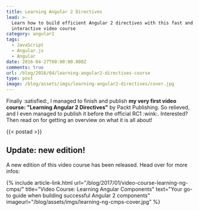 ```yaml
---
title: Learning Angular 2 Directives
lead: >-
  Learn how to build efficient Angular 2 directives with this fast and
  interactive video course
category: angular2
tags:
  - JavaScript
  - Angular.js
  - Angular
date: 2016-04-27T00:00:00.000Z
comments: true
url: /blog/2016/04/learning-angular2-directives-course
type: post
image: /blog/assets/imgs/learning-angular2-directives/cover.jpg
---
```


<div class="article-intro">
    Finally :satisfied:, I managed to finish and publish <strong>my very first video course: "Learning Angular 2 Directives"</strong> by Packt Publishing. So relieved, and I even managed to publish it before the official RC1 :wink:. Interested? Then read on for getting an overview on what it is all about!
</div>

{{< postad >}}


## Update: new edition!

A new edition of this video course has been released. Head over for more infos:

{% include article-link.html
	url="/blog/2017/01/video-course-learning-ng-cmps/"
    title="Video Course: Learning Angular Components"
	text="Your go-to guide when building successful Angular 2 components"
    imageurl="/blog/assets/imgs/learning-ng-cmps-cover.jpg"
%}
